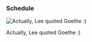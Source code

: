 ### Schedule 

![Actually, Lee quoted Goethe :)](https://github.com/WJ-Lai/Schedule/tree/master/pic/Bruce-Lee.jpg)

Actually, Lee quoted Goethe :)